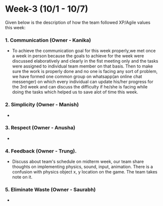 # Week-3 (10/1 - 10/7)
Given below is the description of how the team followed XP/Agile values this week:

### 1. Communication (Owner - **Kanika**)
* To achieve the communication goal for this week properly,we met once a week in person because the goals to achieve for the week were discussed elaboratively and clearly in the fist meeting only and the tasks were assigned to individual team member on that basis. Then to make sure the work is properly done and no one is facing any sort of problem, we have formed one common group on whatsapp(an online chat messenger) on which every individual can update his/her progress for the 3rd week and can discuss the difficulty if he/she is facing while doing the tasks which helped us to save alot of time this week.

### 2. Simplicity (Owner - **Manish**)
* 

### 3. Respect (Owner - **Anusha**)
* 

### 4. Feedback (Owner - **Trung**).  
* Discuss about team's schedule on midterm week, our team share thoughts on implementing physics, sound, input, animation. There is a confusion with physics object x, y location on the game. The team takes note on it.

### 5. Eliminate Waste (Owner - **Saurabh**)
* 
